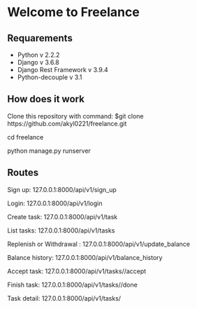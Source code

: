 <h1>Welcome to Freelance</h1>
<h2>Requarements</h2>
<ul>
  <li>Python v 2.2.2</li>
  <li>Django v 3.6.8</li>
  <li>Django Rest Framework v 3.9.4</li>
  <li>Python-decouple v 3.1</li>
</ul>
<h2>How does it work</h2>
<p>Clone this repository with command: $git clone https://github.com/akyl0221/freelance.git</p>
<p>cd freelance </p>
<p>python manage.py runserver </p>
<h2>Routes</h2>
<p>Sign up: 127.0.0.1:8000/api/v1/sign_up </p>
<p>Login: 127.0.0.1:8000/api/v1/login </p>
<p>Create task: 127.0.0.1:8000/api/v1/task </p>
<p>List tasks: 127.0.0.1:8000/api/v1/tasks </p>
<p>Replenish or Withdrawal : 127.0.0.1:8000/api/v1/update_balance </p>
<p>Balance history: 127.0.0.1:8000/api/v1/balance_history </p>
<p>Accept task: 127.0.0.1:8000/api/v1/tasks/<int:pk>/accept </p>
<p>Finish task: 127.0.0.1:8000/api/v1/tasks/<int:pk>/done </p>
<p>Task detail: 127.0.0.1:8000/api/v1/tasks/<int:pk></p>
  
